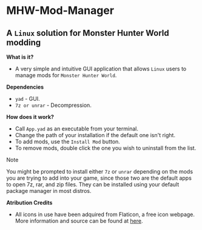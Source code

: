 # MHW-Mod-Manager
## A ``Linux`` solution for Monster Hunter World modding

**What is it?**
- A very simple and intuitive GUI application that allows ``Linux`` users to manage mods for ``Monster Hunter World``.

**Dependencies**
- ``yad`` - GUI.
- ``7z or unrar`` - Decompression.

**How does it work?**
- Call ``App.yad`` as an executable from your terminal.
- Change the path of your installation if the default one isn't right.
- To add mods, use the ``Install Mod`` button.
- To remove mods, double click the one you wish to uninstall from the list.

> [!NOTE]
> You might be prompted to install either ``7z`` or ``unrar`` depending on the mods you are trying to add into your game, since those two are the default apps to open 7z, rar, and zip files. They can be installed using your default package manager in most distros.

**Atribution Credits**
- All icons in use have been adquired from Flaticon, a free icon webpage. More information and source can be found at [here](https://www.flaticon.com/).
